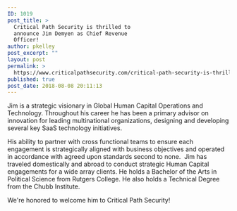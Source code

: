 ```yaml
---
ID: 1019
post_title: >
  Critical Path Security is thrilled to
  announce Jim Demyen as Chief Revenue
  Officer!
author: pkelley
post_excerpt: ""
layout: post
permalink: >
  https://www.criticalpathsecurity.com/critical-path-security-is-thrilled-to-announce-jim-demyen-as-chief-revenue-officer/
published: true
post_date: 2018-08-08 20:11:13
---
```

Jim is a strategic visionary in Global Human Capital Operations and Technology. Throughout his career he has been a primary advisor on innovation for leading multinational organizations, designing and developing several key SaaS technology initiatives.

His ability to partner with cross functional teams to ensure each engagement is strategically aligned with business objectives and operated in accordance with agreed upon standards second to none.
​
Jim has traveled domestically and abroad to conduct strategic Human Capital engagements for a wide array clients. He holds a Bachelor of the Arts in Political Science from Rutgers College. He also holds a Technical Degree from the Chubb Institute.

We're honored to welcome him to Critical Path Security!